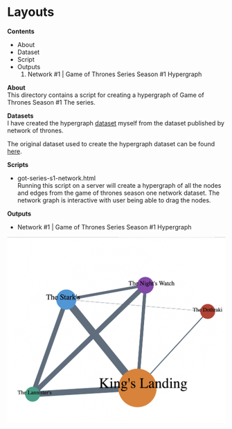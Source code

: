 # Layouts

**Contents**
- About
- Dataset
- Script
- Outputs
  1. Network #1 | Game of Thrones Series Season #1 Hypergraph

**About**</br>
This directory contains a script for creating a hypergraph of Game of Thrones Season #1 The series.

**Datasets**</br>
I have created the hypergraph [dataset](https://github.com/gauravpatil123/Interactive-Visualizations/tree/main/Networks%20%26%20Hierarchies/data/got-series-s1-constructed) myself from the dataset published by network of thrones.

The original dataset used to create the hypergraph dataset can be found [here](https://github.com/mathbeveridge/gameofthrones).

**Scripts**</br>
- got-series-s1-network.html</br>
Running this script on a server will create a hypergraph of all the nodes and edges from the game of thrones season one network dataset. The network graph is interactive with user being able to drag the nodes.

**Outputs**</br>
- Network #1 | Game of Thrones Series Season #1 Hypergraph</br>
<img src="data/images/got-series-s1-hypergraph.png" width=600>
